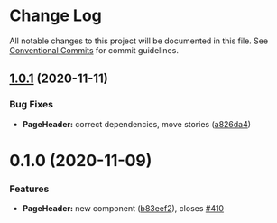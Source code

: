 # Change Log

All notable changes to this project will be documented in this file.
See [Conventional Commits](https://conventionalcommits.org) for commit guidelines.

## [1.0.1](https://github.com/GetTerminus/terminus-oss/compare/@terminus/ui-page-header@0.1.0...@terminus/ui-page-header@1.0.1) (2020-11-11)


### Bug Fixes

* **PageHeader:** correct dependencies, move stories ([a826da4](https://github.com/GetTerminus/terminus-oss/commit/a826da44eae0c6058c4cefefa1eb40b863c1a889))





# 0.1.0 (2020-11-09)


### Features

* **PageHeader:** new component ([b83eef2](https://github.com/GetTerminus/terminus-oss/commit/b83eef2c256fd56dda3229cf146a5b969f830101)), closes [#410](https://github.com/GetTerminus/terminus-oss/issues/410)

